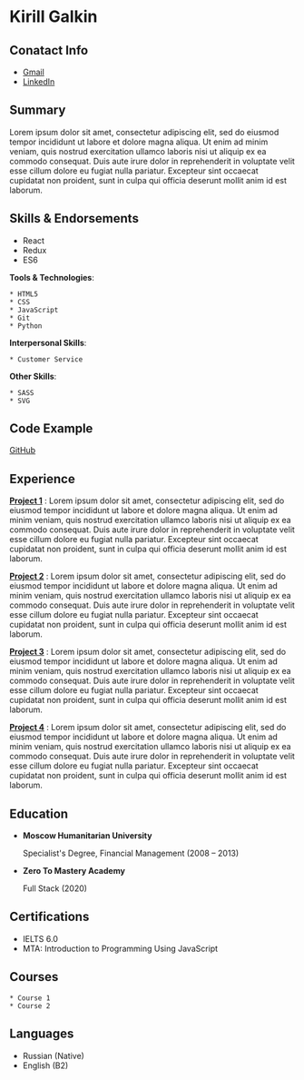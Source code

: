 Kirill Galkin
=============

**Conatact Info**
-----------------------------------
* [Gmail](probaddev@gmail.com)
* [LinkedIn](https://www.linkedin.com/in/probaddev/)

**Summary**
-----------------------------------
Lorem ipsum dolor sit amet, consectetur adipiscing elit, sed do eiusmod tempor incididunt ut labore et dolore magna aliqua. Ut enim ad minim veniam, quis nostrud exercitation ullamco laboris nisi ut aliquip ex ea commodo consequat. Duis aute irure dolor in reprehenderit in voluptate velit esse cillum dolore eu fugiat nulla pariatur. Excepteur sint occaecat cupidatat non proident, sunt in culpa qui officia deserunt mollit anim id est laborum.

**Skills & Endorsements**
-----------------------------------
* React
* Redux
* ES6

**Tools & Technologies**:

	* HTML5
	* CSS
	* JavaScript
	* Git
	* Python

**Interpersonal Skills**:

	* Customer Service

**Other Skills**:

	* SASS
	* SVG

**Code Example**
----------------------------------
[GitHub](https://github.com/probaddev)

**Experience**
--------------------
**[Project 1](https://mvplike.com/projects/1)**
:	Lorem ipsum dolor sit amet, consectetur adipiscing elit, sed do eiusmod tempor incididunt ut labore et dolore magna aliqua. Ut enim ad minim veniam, quis nostrud exercitation ullamco laboris nisi ut aliquip ex ea commodo consequat. Duis aute irure dolor in reprehenderit in voluptate velit esse cillum dolore eu fugiat nulla pariatur. Excepteur sint occaecat cupidatat non proident, sunt in culpa qui officia deserunt mollit anim id est laborum.

**[Project 2](https://mvplike.com/projects/2)**
:	Lorem ipsum dolor sit amet, consectetur adipiscing elit, sed do eiusmod tempor incididunt ut labore et dolore magna aliqua. Ut enim ad minim veniam, quis nostrud exercitation ullamco laboris nisi ut aliquip ex ea commodo consequat. Duis aute irure dolor in reprehenderit in voluptate velit esse cillum dolore eu fugiat nulla pariatur. Excepteur sint occaecat cupidatat non proident, sunt in culpa qui officia deserunt mollit anim id est laborum.

**[Project 3](https://mvplike.com/projects/3)**
:	Lorem ipsum dolor sit amet, consectetur adipiscing elit, sed do eiusmod tempor incididunt ut labore et dolore magna aliqua. Ut enim ad minim veniam, quis nostrud exercitation ullamco laboris nisi ut aliquip ex ea commodo consequat. Duis aute irure dolor in reprehenderit in voluptate velit esse cillum dolore eu fugiat nulla pariatur. Excepteur sint occaecat cupidatat non proident, sunt in culpa qui officia deserunt mollit anim id est laborum.

**[Project 4](https://mvplike.com/projects/4)**
:	Lorem ipsum dolor sit amet, consectetur adipiscing elit, sed do eiusmod tempor incididunt ut labore et dolore magna aliqua. Ut enim ad minim veniam, quis nostrud exercitation ullamco laboris nisi ut aliquip ex ea commodo consequat. Duis aute irure dolor in reprehenderit in voluptate velit esse cillum dolore eu fugiat nulla pariatur. Excepteur sint occaecat cupidatat non proident, sunt in culpa qui officia deserunt mollit anim id est laborum.

**Education**
---------
* **Moscow Humanitarian University**

    Specialist's Degree, Financial Management (2008 – 2013)

* **Zero To Mastery Academy**

    Full Stack (2020)

**Certifications**
---------
* IELTS 6.0
* MTA: Introduction to Programming Using JavaScript

**Courses**
---------
	* Course 1
	* Course 2

**Languages**
----------------------------------------
*   Russian (Native)
*   English (B2)
